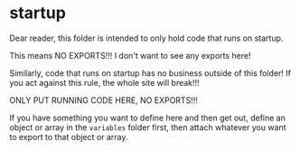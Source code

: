 # startup

Dear reader, this folder is intended to only hold code that runs on startup.

This means NO EXPORTS!!! I don't want to see any exports here!

Similarly, code that runs on startup has no business outside of this folder! If
you act against this rule, the whole site will break!!!

ONLY PUT RUNNING CODE HERE, NO EXPORTS!!!

If you have something you want to define here and then get out, define an object
or array in the `variables` folder first, then attach whatever you want to
export to that object or array.
